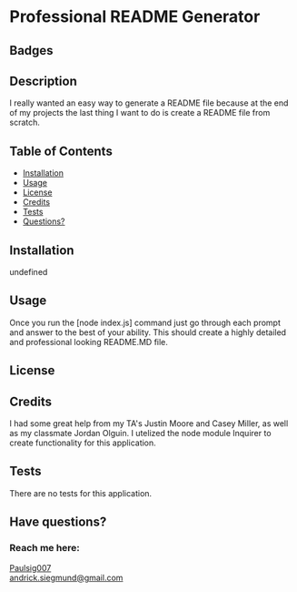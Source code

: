 # Professional README Generator

## Badges

## Description

I really wanted an easy way to generate a README file because at the end of my projects the last thing I want to do is create a README file from scratch.

## Table of Contents

- [Installation](#installation)
- [Usage](#usage)
- [License](#license)
- [Credits](#credits)
- [Tests](#tests)
- [Questions?](#questions)

## Installation

undefined

## Usage

Once you run the [node index.js] command just go through each prompt and answer to the best of your ability. This should create a highly detailed and professional looking README.MD file.

## License

## Credits

I had some great help from my TA's Justin Moore and Casey Miller, as well as my classmate Jordan Olguin. I utelized the node module Inquirer to create functionality for this application.

## Tests

There are no tests for this application.

## Have questions?

### Reach me here:

[Paulsig007](https://github.com/Paulsig007)  
 andrick.siegmund@gmail.com
